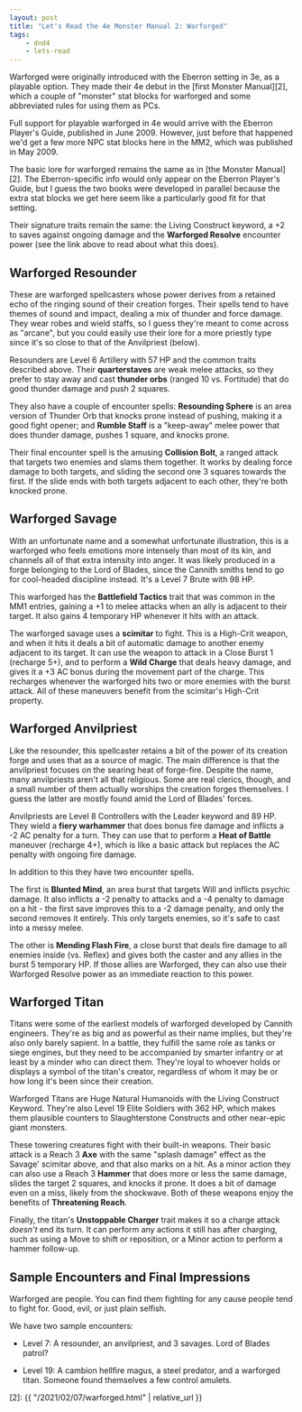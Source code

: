 ```yaml
---
layout: post
title: "Let's Read the 4e Monster Manual 2: Warforged"
tags:
    - dnd4
    - lets-read
---
```


Warforged were originally introduced with the Eberron setting in 3e, as a
playable option. They made their 4e debut in the [first Monster Manual][2],
which a couple of "monster" stat blocks for warforged and some abbreviated rules
for using them as PCs.

Full support for playable warforged in 4e would arrive with the Eberron Player's
Guide, published in June 2009. However, just before that happened we'd get a few
more NPC stat blocks here in the MM2, which was published in May 2009.

The basic lore for warforged remains the same as in [the Monster Manual][2]. The
Eberron-specific info would only appear on the Eberron Player's Guide, but I
guess the two books were developed in parallel because the extra stat blocks we
get here seem like a particularly good fit for that setting.

Their signature traits remain the same: the Living Construct keyword, a +2 to
saves against ongoing damage and the **Warforged Resolve** encounter power (see
the link above to read about what this does).

## Warforged Resounder

These are warforged spellcasters whose power derives from a retained echo of the
ringing sound of their creation forges. Their spells tend to have themes of
sound and impact, dealing a mix of thunder and force damage. They wear robes and
wield staffs, so I guess they're meant to come across as "arcane", but you could
easily use their lore for a more priestly type since it's so close to that of
the Anvilpriest (below).

Resounders are Level 6 Artillery with 57 HP and the common traits described
above. Their **quarterstaves** are weak melee attacks, so they prefer to stay
away and cast **thunder orbs** (ranged 10 vs. Fortitude) that do good thunder
damage and push 2 squares.

They also have a couple of encounter spells: **Resounding Sphere** is an area
version of Thunder Orb that knocks prone instead of pushing, making it a good
fight opener; and **Rumble Staff** is a "keep-away" melee power that does
thunder damage, pushes 1 square, and knocks prone.

Their final encounter spell is the amusing **Collision Bolt**, a ranged attack
that targets two enemies and slams them together. It works by dealing force
damage to both targets, and sliding the second one 3 squares towards the
first. If the slide ends with both targets adjacent to each other, they're both
knocked prone.

## Warforged Savage

With an unfortunate name and a somewhat unfortunate illustration, this is a
warforged who feels emotions more intensely than most of its kin, and channels
all of that extra intensity into anger. It was likely produced in a forge
belonging to the Lord of Blades, since the Cannith smiths tend to go for
cool-headed discipline instead. It's a Level 7 Brute with 98 HP.

This warforged has the **Battlefield Tactics** trait that was common in the MM1
entries, gaining a +1 to melee attacks when an ally is adjacent to their
target. It also gains 4 temporary HP whenever it hits with an attack.

The warforged savage uses a **scimitar** to fight. This is a High-Crit weapon,
and when it hits it deals a bit of automatic damage to another enemy adjacent to
its target. It can use the weapon to attack in a Close Burst 1 (recharge 5+),
and to perform a **Wild Charge** that deals heavy damage, and gives it a +3 AC
bonus during the movement part of the charge. This recharges whenever the
warforged hits two or more enemies with the burst attack. All of these maneuvers
benefit from the scimitar's High-Crit property.

## Warforged Anvilpriest

Like the resounder, this spellcaster retains a bit of the power of its creation
forge and uses that as a source of magic. The main difference is that the
anvilpriest focuses on the searing heat of forge-fire. Despite the name, many
anvilpriests aren't all that religious. Some are real clerics, though, and a
small number of them actually worships the creation forges themselves. I guess
the latter are mostly found amid the Lord of Blades' forces.

Anvilpriests are Level 8 Controllers with the Leader keyword and 89 HP. They
wield a **fiery warhammer** that does bonus fire damage and inflicts a -2 AC
penalty for a turn. They can use that to perform a **Heat of Battle** maneuver
(recharge 4+), which is like a basic attack but replaces the AC penalty with
ongoing fire damage.

In addition to this they have two encounter spells.

The first is **Blunted Mind**, an area burst that targets Will and inflicts
psychic damage. It also inflicts a -2 penalty to attacks and a -4 penalty to
damage on a hit - the first save improves this to a -2 damage penalty, and only
the second removes it entirely. This only targets enemies, so it's safe to cast
into a messy melee.

The other is **Mending Flash Fire**, a close burst that deals fire damage to all
enemies inside (vs. Reflex) and gives both the caster and any allies in the
burst 5 temporary HP. If those allies are Warforged, they can also use their
Warforged Resolve power as an immediate reaction to this power.

## Warforged Titan

Titans were some of the earliest models of warforged developed by Cannith
engineers. They're as big and as powerful as their name implies, but they're
also only barely sapient. In a battle, they fulfill the same role as tanks or
siege engines, but they need to be accompanied by smarter infantry or at least
by a minder who can direct them. They're loyal to whoever holds or displays a
symbol of the titan's creator, regardless of whom it may be or how long it's
been since their creation.

Warforged Titans are Huge Natural Humanoids with the Living Construct
Keyword. They're also Level 19 Elite Soldiers with 362 HP, which makes them
plausible counters to Slaughterstone Constructs and other near-epic giant
monsters.

These towering creatures fight with their built-in weapons. Their basic attack
is a Reach 3 **Axe** with the same "splash damage" effect as the Savage'
scimitar above, and that also marks on a hit. As a minor action they can also
use a Reach 3 **Hammer** that does more or less the same damage, slides the
target 2 squares, and knocks it prone. It does a bit of damage even on a miss,
likely from the shockwave. Both of these weapons enjoy the benefits of
**Threatening Reach**.

Finally, the titan's **Unstoppable Charger** trait makes it so a charge attack
_doesn't_ end its turn. It can perform any actions it still has after charging,
such as using a Move to shift or reposition, or a Minor action to perform a
hammer follow-up.

## Sample Encounters and Final Impressions

Warforged are people. You can find them fighting for any cause people tend to
fight for. Good, evil, or just plain selfish.

We have two sample encounters:

- Level 7: A resounder, an anvilpriest, and 3 savages. Lord of Blades patrol?

- Level 19: A cambion hellfire magus, a steel predator, and a warforged
  titan. Someone found themselves a few control amulets.

[2]: {{ "/2021/02/07/warforged.html" | relative_url }}
